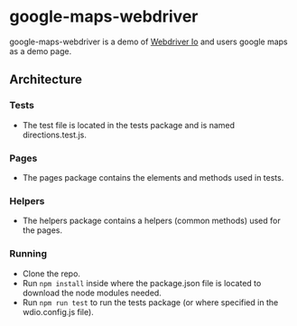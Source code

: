 # google-maps-webdriver
google-maps-webdriver is a demo of [Webdriver Io](https://webdriver.io/) and users google maps as a demo page. 


## Architecture

### Tests
- The test file is located in the tests package and is named directions.test.js.

### Pages 
- The pages package contains the elements and methods used in tests. 

### Helpers 
- The helpers package contains a helpers (common methods) used for the pages. 

### Running 
- Clone the repo. 
- Run `npm install` inside where the package.json file is located to download the node modules needed. 
- Run `npm run test` to run the tests package (or where specified in the wdio.config.js file).

